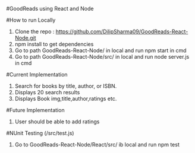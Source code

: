 #GoodReads using React and Node

#How to run Locally
1.	Clone the repo : https://github.com/DilipSharma09/GoodReads-React-Node.git
2.	npm install to get dependencies
3.	Go to path GoodReads-React-Node/ in local and run npm start in cmd
4.	Go to path GoodReads-React-Node/src/ in local and run node server.js in cmd

#Current Implementation
1.	Search for books by title, author, or ISBN.
2.	Displays 20 search results
3.	Displays Book img,title,author,ratings etc.

#Future Implementation
1.	User should be able to add ratings

#NUnit Testing (/src/test.js)
1.	Go to GoodReads-React-Node/React/src/ ib local and run npm test
